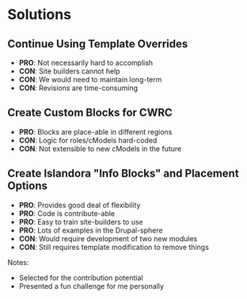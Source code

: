 # Solutions


## Continue Using Template Overrides

- **PRO**: Not necessarily hard to accomplish
- **CON**: Site builders cannot help
- **CON**: We would need to maintain long-term
- **CON**: Revisions are time-consuming


## Create Custom Blocks for CWRC

- **PRO**: Blocks are place-able in different regions
- **CON**: Logic for roles/cModels hard-coded
- **CON**: Not extensible to new cModels in the future


## Create Islandora "Info Blocks" and Placement Options

- **PRO**: Provides good deal of flexibility
- **PRO**: Code is contribute-able
- **PRO**: Easy to train site-builders to use
- **PRO**: Lots of examples in the Drupal-sphere
- **CON**: Would require development of two new modules
- **CON**: Still requires template modification to remove things

Notes:

- Selected for the contribution potential
- Presented a fun challenge for me personally

